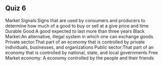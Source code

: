 ## Quiz 6

Market Signals:Signs that are used by consumers and producers to determine how much of a good to buy or sell at a give price and time
Durable Good:A good expected to last more than three years
Black Market:An alternative, illegal system in which one can exchange goods.
Private sector:That part of an economy that is controlled by private individuals, businesses, and organizations
Public sector:That part of an economy that is controlled by national, state, and local governments
Free Market economy: A economy controlled by the people and their friends


